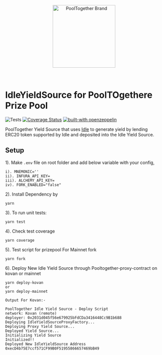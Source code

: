 <p align="center">
  <a href="https://github.com/pooltogether/pooltogether--brand-assets">
    <img src="https://github.com/pooltogether/pooltogether--brand-assets/blob/977e03604c49c63314450b5d432fe57d34747c66/logo/pooltogether-logo--purple-gradient.png?raw=true" alt="PoolTogether Brand" style="max-width:100%;" width="200">
  </a>
</p>

<br />

# IdleYieldSource for PoolTOgethere Prize Pool

![Tests](https://github.com/sunnyRK/IdleYieldSource-PoolTogether/actions/workflows/main.yml/badge.svg)
[![Coverage Status](https://coveralls.io/repos/github/sunnyRK/IdleYieldSource-PoolTogether/badge.svg?branch=master)](https://coveralls.io/github/sunnyRK/IdleYieldSource-PoolTogether?branch=master)
[![built-with openzeppelin](https://img.shields.io/badge/built%20with-OpenZeppelin-3677FF)](https://docs.openzeppelin.com/)  

PoolTogether Yield Source that uses [Idle](https://idle.finance/) to generate yield by lending ERC20 token supported by Idle and deposited into the Idle Yield Source.

## Setup

1). Make `.env` file on root folder and add below variable with your config,  

    i). MNEMONIC='' 
    ii). INFURA_API_KEY=  
    iii). ALCHEMY_API_KEY=
    iv). FORK_ENABLED="false"  

2). Install Dependency by 
    
    yarn 
 
3). To run unit tests:
        
    yarn test

4). Check test coverage

    yarn coverage

5). Test script for prizepool For Mainnet fork

    yarn fork

6). Deploy New Idle Yield Source through Pooltogether-proxy-contract on kovan or mainnet

    yarn deploy-kovan
    or
    yarn deploy-mainnet

    Output For Kovan:-

    PoolTogether Idle Yield Source - Deploy Script
    network: Kovan (remote)
    deployer: 0x2031d045f56e679925bFdCDa3416448Cc9B1b688
    Deploying IdleYieldSourceProxyFactory...
    Deploying Proxy Yield Source...
    Deployed Yield Source...
    Initializing Yield Source
    Initialized!!
    Deployed New IdleYieldSource Address 0xecD4b75E7ccf571CF99B0F51955866657469bB49